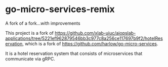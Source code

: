 # go-micro-services-remix
A fork of a fork...with improvements


This project is a fork of https://github.com/xlab-uiuc/aiopslab-applications/tree/5221ef962879546bb3c977c8a256ce117697b9f2/hotelReservation, which is a fork of https://github.com/harlow/go-micro-services.

It is a hotel reservation system that consists of microservices that communicate via gRPC.
